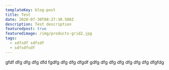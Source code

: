 ```yaml
---
templateKey: blog-post
title: Test
date: 2020-07-30T08:27:30.508Z
description: Test description
featuredpost: true
featuredimage: /img/products-grid2.jpg
tags:
  - sdfsdf sdfsdf
  - sdfsdfsdf
---
```

gfdf dfg dfg dfg dfd fgdfg dfg dfg dfgdf gdfg dfg dfg dfg dfg dfg dfg dfgfdg